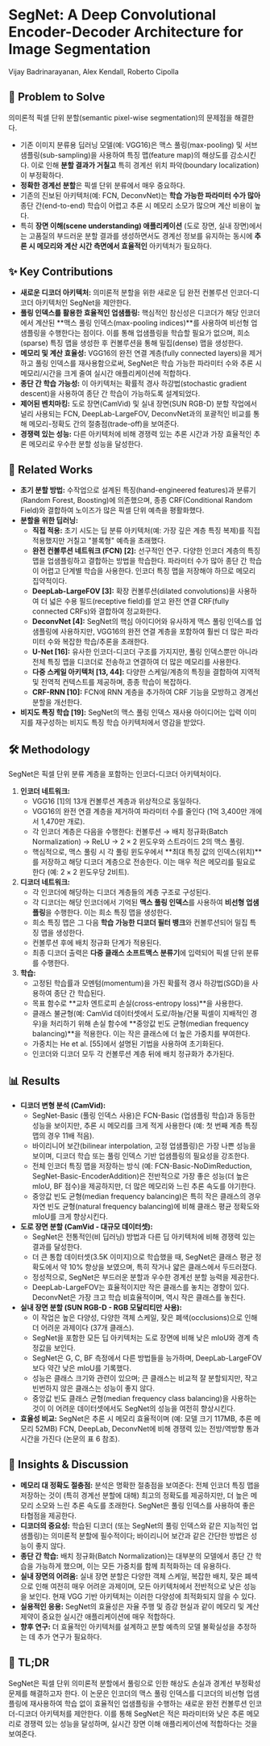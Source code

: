 # SegNet: A Deep Convolutional Encoder-Decoder Architecture for Image Segmentation

Vijay Badrinarayanan, Alex Kendall, Roberto Cipolla

## 🧩 Problem to Solve

의미론적 픽셀 단위 분할(semantic pixel-wise segmentation)의 문제점을 해결한다.

- 기존 이미지 분류용 딥러닝 모델(예: VGG16)은 맥스 풀링(max-pooling) 및 서브 샘플링(sub-sampling)을 사용하여 특징 맵(feature map)의 해상도를 감소시킨다. 이로 인해 **분할 결과가 거칠고** 특히 경계선 위치 파악(boundary localization)이 부정확하다.
- **정확한 경계선 분할**은 픽셀 단위 분류에서 매우 중요하다.
- 기존의 진보된 아키텍처(예: FCN, DeconvNet)는 **학습 가능한 파라미터 수가 많아** 종단 간(end-to-end) 학습이 어렵고 추론 시 메모리 소모가 많으며 계산 비용이 높다.
- 특히 **장면 이해(scene understanding) 애플리케이션** (도로 장면, 실내 장면)에서는 고품질의 부드러운 분할 결과를 생성하면서도 경계선 정보를 유지하는 동시에 **추론 시 메모리와 계산 시간 측면에서 효율적인** 아키텍처가 필요하다.

## ✨ Key Contributions

- **새로운 디코더 아키텍처:** 의미론적 분할을 위한 새로운 딥 완전 컨볼루션 인코더-디코더 아키텍처인 SegNet을 제안한다.
- **풀링 인덱스를 활용한 효율적인 업샘플링:** 핵심적인 참신성은 디코더가 해당 인코더에서 계산된 **맥스 풀링 인덱스(max-pooling indices)**를 사용하여 비선형 업샘플링을 수행한다는 점이다. 이를 통해 업샘플링을 학습할 필요가 없으며, 희소(sparse) 특징 맵을 생성한 후 컨볼루션을 통해 밀집(dense) 맵을 생성한다.
- **메모리 및 계산 효율성:** VGG16의 완전 연결 계층(fully connected layers)을 제거하고 풀링 인덱스를 재사용함으로써, SegNet은 학습 가능한 파라미터 수와 추론 시 메모리/시간을 크게 줄여 실시간 애플리케이션에 적합하다.
- **종단 간 학습 가능성:** 이 아키텍처는 확률적 경사 하강법(stochastic gradient descent)을 사용하여 종단 간 학습이 가능하도록 설계되었다.
- **제어된 벤치마킹:** 도로 장면(CamVid) 및 실내 장면(SUN RGB-D) 분할 작업에서 널리 사용되는 FCN, DeepLab-LargeFOV, DeconvNet과의 포괄적인 비교를 통해 메모리-정확도 간의 절충점(trade-off)을 보여준다.
- **경쟁력 있는 성능:** 다른 아키텍처에 비해 경쟁력 있는 추론 시간과 가장 효율적인 추론 메모리로 우수한 분할 성능을 달성한다.

## 📎 Related Works

- **초기 분할 방법:** 수작업으로 설계된 특징(hand-engineered features)과 분류기(Random Forest, Boosting)에 의존했으며, 종종 CRF(Conditional Random Field)와 결합하여 노이즈가 많은 픽셀 단위 예측을 평활화했다.
- **분할을 위한 딥러닝:**
  - **직접 적용:** 초기 시도는 딥 분류 아키텍처(예: 가장 깊은 계층 특징 복제)를 직접 적용했지만 거칠고 "블록형" 예측을 초래했다.
  - **완전 컨볼루션 네트워크 (FCN) [2]:** 선구적인 연구. 다양한 인코더 계층의 특징 맵을 업샘플링하고 결합하는 방법을 학습한다. 파라미터 수가 많아 종단 간 학습이 어렵고 단계별 학습을 사용한다. 인코더 특징 맵을 저장해야 하므로 메모리 집약적이다.
  - **DeepLab-LargeFOV [3]:** 확장 컨볼루션(dilated convolutions)을 사용하여 더 넓은 수용 필드(receptive field)를 얻고 완전 연결 CRF(fully connected CRFs)와 결합하여 정교화한다.
  - **DeconvNet [4]:** SegNet의 핵심 아이디어와 유사하게 맥스 풀링 인덱스를 업샘플링에 사용하지만, VGG16의 완전 연결 계층을 포함하여 훨씬 더 많은 파라미터 수와 복잡한 학습/추론을 초래한다.
  - **U-Net [16]:** 유사한 인코더-디코더 구조를 가지지만, 풀링 인덱스뿐만 아니라 전체 특징 맵을 디코더로 전송하고 연결하여 더 많은 메모리를 사용한다.
  - **다중 스케일 아키텍처 [13, 44]:** 다양한 스케일/계층의 특징을 결합하여 지역적 및 전역적 컨텍스트를 제공하며, 종종 학습이 복잡하다.
  - **CRF-RNN [10]:** FCN에 RNN 계층을 추가하여 CRF 기능을 모방하고 경계선 분할을 개선한다.
- **비지도 특징 학습 [19]:** SegNet의 맥스 풀링 인덱스 재사용 아이디어는 입력 이미지를 재구성하는 비지도 특징 학습 아키텍처에서 영감을 받았다.

## 🛠️ Methodology

SegNet은 픽셀 단위 분류 계층을 포함하는 인코더-디코더 아키텍처이다.

1. **인코더 네트워크:**
   - VGG16 [1]의 13개 컨볼루션 계층과 위상적으로 동일하다.
   - VGG16의 완전 연결 계층을 제거하여 파라미터 수를 줄인다 (1억 3,400만 개에서 1,470만 개로).
   - 각 인코더 계층은 다음을 수행한다: 컨볼루션 $\rightarrow$ 배치 정규화(Batch Normalization) $\rightarrow$ ReLU $\rightarrow$ $2 \times 2$ 윈도우와 스트라이드 2의 맥스 풀링.
   - 핵심적으로, 맥스 풀링 시 각 풀링 윈도우에서 **최대 특징 값의 인덱스(위치)**를 저장하고 해당 디코더 계층으로 전송한다. 이는 매우 적은 메모리를 필요로 한다 (예: $2 \times 2$ 윈도우당 2비트).
2. **디코더 네트워크:**
   - 각 인코더에 해당하는 디코더 계층들의 계층 구조로 구성된다.
   - 각 디코더는 해당 인코더에서 기억된 **맥스 풀링 인덱스**를 사용하여 **비선형 업샘플링**을 수행한다. 이는 희소 특징 맵을 생성한다.
   - 희소 특징 맵은 그 다음 **학습 가능한 디코더 필터 뱅크**와 컨볼루션되어 밀집 특징 맵을 생성한다.
   - 컨볼루션 후에 배치 정규화 단계가 적용된다.
   - 최종 디코더 출력은 **다중 클래스 소프트맥스 분류기**에 입력되어 픽셀 단위 분류를 수행한다.
3. **학습:**
   - 고정된 학습률과 모멘텀(momentum)을 가진 확률적 경사 하강법(SGD)을 사용하여 종단 간 학습된다.
   - 목표 함수로 **교차 엔트로피 손실(cross-entropy loss)**을 사용한다.
   - 클래스 불균형(예: CamVid 데이터셋에서 도로/하늘/건물 픽셀이 지배적인 경우)을 처리하기 위해 손실 함수에 **중앙값 빈도 균형(median frequency balancing)**을 적용한다. 이는 작은 클래스에 더 높은 가중치를 부여한다.
   - 가중치는 He et al. [55]에서 설명된 기법을 사용하여 초기화된다.
   - 인코더와 디코더 모두 각 컨볼루션 계층 뒤에 배치 정규화가 추가된다.

## 📊 Results

- **디코더 변형 분석 (CamVid):**
  - SegNet-Basic (풀링 인덱스 사용)은 FCN-Basic (업샘플링 학습)과 동등한 성능을 보이지만, 추론 시 메모리를 크게 적게 사용한다 (예: 첫 번째 계층 특징 맵의 경우 11배 적음).
  - 바이리니어 보간(bilinear interpolation, 고정 업샘플링)은 가장 나쁜 성능을 보이며, 디코더 학습 또는 풀링 인덱스 기반 업샘플링의 필요성을 강조한다.
  - 전체 인코더 특징 맵을 저장하는 방식 (예: FCN-Basic-NoDimReduction, SegNet-Basic-EncoderAddition)은 전반적으로 가장 좋은 성능(더 높은 mIoU, BF 점수)을 제공하지만, 더 많은 메모리와 느린 추론 속도를 야기한다.
  - 중앙값 빈도 균형(median frequency balancing)은 특히 작은 클래스의 경우 자연 빈도 균형(natural frequency balancing)에 비해 클래스 평균 정확도와 mIoU를 크게 향상시킨다.
- **도로 장면 분할 (CamVid - 대규모 데이터셋):**
  - SegNet은 전통적인(비 딥러닝) 방법과 다른 딥 아키텍처에 비해 경쟁력 있는 결과를 달성한다.
  - 더 큰 통합 데이터셋(3.5K 이미지)으로 학습했을 때, SegNet은 클래스 평균 정확도에서 약 $10\%$ 향상을 보였으며, 특히 작거나 얇은 클래스에서 두드러졌다.
  - 정성적으로, SegNet은 부드러운 분할과 우수한 경계선 분할 능력을 제공한다.
  - DeepLab-LargeFOV는 효율적이지만 작은 클래스를 놓치는 경향이 있다. DeconvNet은 가장 크고 학습 비효율적이며, 역시 작은 클래스를 놓친다.
- **실내 장면 분할 (SUN RGB-D - RGB 모달리티만 사용):**
  - 이 작업은 높은 다양성, 다양한 객체 스케일, 잦은 폐색(occlusions)으로 인해 더 어려운 과제이다 (37개 클래스).
  - SegNet을 포함한 모든 딥 아키텍처는 도로 장면에 비해 낮은 mIoU와 경계 측정값을 보인다.
  - SegNet은 G, C, BF 측정에서 다른 방법들을 능가하며, DeepLab-LargeFOV보다 약간 낮은 mIoU를 기록했다.
  - 성능은 클래스 크기와 관련이 있으며; 큰 클래스는 비교적 잘 분할되지만, 작고 빈번하지 않은 클래스는 성능이 좋지 않다.
  - 중앙값 빈도 클래스 균형(median frequency class balancing)을 사용하는 것이 이 어려운 데이터셋에서도 SegNet의 성능을 여전히 향상시킨다.
- **효율성 비교:** SegNet은 추론 시 메모리 효율적이며 (예: 모델 크기 117MB, 추론 메모리 52MB) FCN, DeepLab, DeconvNet에 비해 경쟁력 있는 전방/역방향 통과 시간을 가진다 (논문의 표 6 참조).

## 🧠 Insights & Discussion

- **메모리 대 정확도 절충점:** 분석은 명확한 절충점을 보여준다: 전체 인코더 특징 맵을 저장하는 것이 (특히 경계선 분할에 대해) 최고의 정확도를 제공하지만, 더 높은 메모리 소모와 느린 추론 속도를 초래한다. SegNet은 풀링 인덱스를 사용하여 좋은 타협점을 제공한다.
- **디코더의 중요성:** 학습된 디코더 (또는 SegNet의 풀링 인덱스와 같은 지능적인 업샘플링)는 의미론적 분할에 필수적이다; 바이리니어 보간과 같은 간단한 방법은 성능이 좋지 않다.
- **종단 간 학습:** 배치 정규화(Batch Normalization)는 대부분의 모델에서 종단 간 학습을 가능하게 했으며, 이는 모든 가중치를 함께 최적화하는 데 유용하다.
- **실내 장면의 어려움:** 실내 장면 분할은 다양한 객체 스케일, 복잡한 배치, 잦은 폐색으로 인해 여전히 매우 어려운 과제이며, 모든 아키텍처에서 전반적으로 낮은 성능을 보인다. 현재 VGG 기반 아키텍처는 이러한 다양성에 최적화되지 않을 수 있다.
- **실용적인 응용:** SegNet의 효율성은 자율 주행 및 증강 현실과 같이 메모리 및 계산 제약이 중요한 실시간 애플리케이션에 매우 적합하다.
- **향후 연구:** 더 효율적인 아키텍처를 설계하고 분할 예측의 모델 불확실성을 추정하는 데 추가 연구가 필요하다.

## 📌 TL;DR

SegNet은 픽셀 단위 의미론적 분할에서 풀링으로 인한 해상도 손실과 경계선 부정확성 문제를 해결하고자 한다. 이 논문은 인코더의 맥스 풀링 인덱스를 디코더의 비선형 업샘플링에 재사용하여 학습 없이 효율적인 업샘플링을 수행하는 새로운 완전 컨볼루션 인코더-디코더 아키텍처를 제안한다. 이를 통해 SegNet은 적은 파라미터와 낮은 추론 메모리로 경쟁력 있는 성능을 달성하며, 실시간 장면 이해 애플리케이션에 적합하다는 것을 보여준다.
